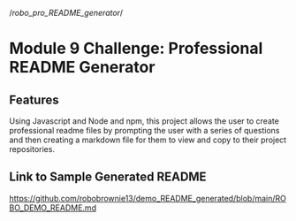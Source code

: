 /_robo_pro_README_generator_/

# Module 9 Challenge: Professional README Generator

## Features

Using Javascript and Node and npm, this project allows the user to create professional readme files by prompting the user with a series of questions and then
creating a markdown file for them to view and copy to their project repositories.

## Link to Sample Generated README

https://github.com/robobrownie13/demo_README_generated/blob/main/ROBO_DEMO_README.md
